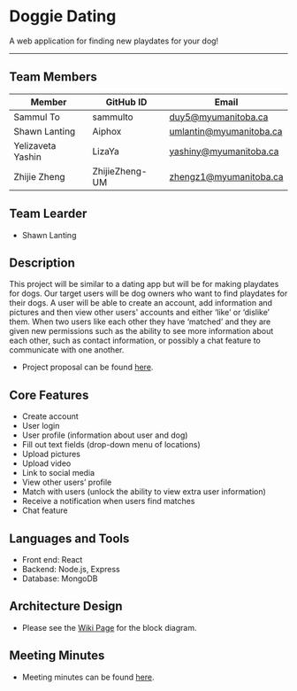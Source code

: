 # Doggie Dating
A web application for finding new playdates for your dog!

--------------

## Team Members
| Member            | GitHub ID      | Email                   |
|-------------------|----------------|-------------------------|
| Sammul To         | sammulto       | duy5@myumanitoba.ca     |
| Shawn Lanting     | Aiphox         | umlantin@myumanitoba.ca |
| Yelizaveta Yashin | LizaYa         | yashiny@myumanitoba.ca  |
| Zhijie Zheng      | ZhijieZheng-UM | zhengz1@myumanitoba.ca  |

## Team Learder
* Shawn Lanting

## Description
This project will be similar to a dating app but will be for making playdates for dogs. Our target users will be dog owners who want to find playdates for their dogs. A user will be able to create an account, add information and pictures and then view other users' accounts and either ‘like’ or ‘dislike’ them. When two users like each other they have ‘matched’ and they are given new permissions such as the ability to see more information about each other, such as contact information, or possibly a chat feature to communicate with one another.
* Project proposal can be found [here](https://github.com/Aiphox/DogDates/wiki#project-summary-and-vision).

## Core Features
* Create account
* User login
* User profile (information about user and dog)
* Fill out text fields (drop-down menu of locations)
* Upload pictures
* Upload video
* Link to social media
* View other users’ profile
* Match with users (unlock the ability to view extra user information)
* Receive a notification when users find matches
* Chat feature

## Languages and Tools
* Front end: React
* Backend: Node.js, Express
* Database: MongoDB

## Architecture Design
* Please see the [Wiki Page](https://github.com/Aiphox/DogDates/wiki#system-architecture) for the block diagram.

## Meeting Minutes
* Meeting minutes can be found [here](https://github.com/Aiphox/DogDates/wiki/Meetings-Tracking#meeting-minutes).

